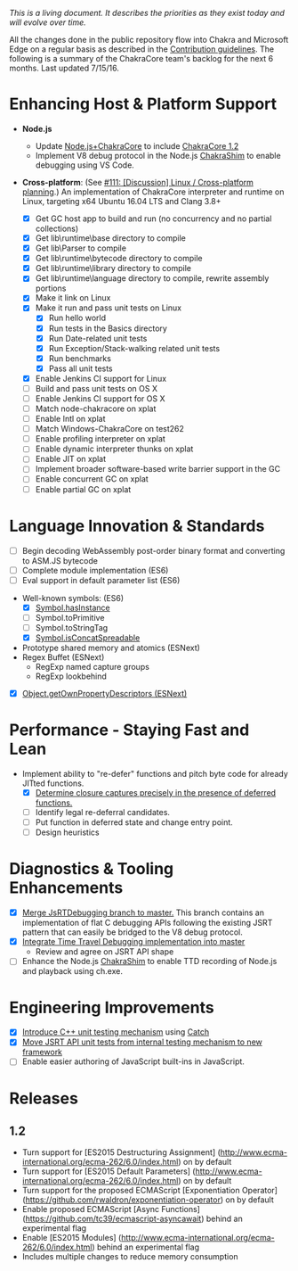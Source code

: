 _This is a living document. It describes the priorities as they exist today and will evolve over time._

All the changes done in the public repository flow into Chakra and Microsoft Edge on a regular basis as described in the [Contribution guidelines](https://github.com/Microsoft/ChakraCore/blob/master/CONTRIBUTING.md). The following is a summary of the ChakraCore team's backlog for the next 6 months. Last updated 7/15/16.

# Enhancing Host & Platform Support 
* **Node.js**
  * Update [Node.js+ChakraCore](https://github.com/nodejs/node-chakracore) to include [ChakraCore 1.2](https://github.com/Microsoft/ChakraCore/tree/release/1.2)
  * Implement V8 debug protocol in the Node.js [ChakraShim](https://github.com/nodejs/node-chakracore/tree/chakracore-master/deps/chakrashim) to enable debugging using VS Code.

* **Cross-platform**: (See [#111: \[Discussion\] Linux / Cross-platform planning](https://github.com/Microsoft/ChakraCore/issues/111).) An implementation of ChakraCore interpreter and runtime on Linux, targeting x64 Ubuntu 16.04 LTS and Clang 3.8+
  * [x] Get GC host app to build and run (no concurrency and no partial collections)
  * [x] Get lib\runtime\base directory to compile
  * [x] Get lib\Parser to compile
  * [x] Get lib\runtime\bytecode directory to compile
  * [x] Get lib\runtime\library directory to compile
  * [x] Get lib\runtime\language directory to compile, rewrite assembly portions
  * [x] Make it link on Linux
  * [x] Make it run and pass unit tests on Linux
    * [x] Run hello world
    * [x] Run tests in the Basics directory
    * [x] Run Date-related unit tests
    * [x] Run Exception/Stack-walking related unit tests
    * [x] Run benchmarks
    * [x] Pass all unit tests
  * [x] Enable Jenkins CI support for Linux
  * [ ] Build and pass unit tests on OS X
  * [ ] Enable Jenkins CI support for OS X
  * [ ] Match node-chakracore on xplat
  * [ ] Enable Intl on xplat
  * [ ] Match Windows-ChakraCore on test262
  * [ ] Enable profiling interpreter on xplat
  * [ ] Enable dynamic interpreter thunks on xplat
  * [ ] Enable JIT on xplat
  * [ ] Implement broader software-based write barrier support in the GC
  * [ ] Enable concurrent GC on xplat
  * [ ] Enable partial GC on xplat

# Language Innovation & Standards
* [ ] Begin decoding WebAssembly post-order binary format and converting to ASM.JS bytecode
* [ ] Complete module implementation (ES6)
* [ ] Eval support in default parameter list  (ES6)
- Well-known symbols: (ES6)
    * [x] [Symbol.hasInstance](https://github.com/Microsoft/ChakraCore/pull/1063)
    * [ ] Symbol.toPrimitive
    * [ ] Symbol.toStringTag
    * [x] [Symbol.isConcatSpreadable](https://github.com/Microsoft/ChakraCore/pull/1198)
- Prototype shared memory and atomics (ESNext)
- Regex Buffet (ESNext)
    * RegExp named capture groups
    * RegExp lookbehind
* [x] [Object.getOwnPropertyDescriptors (ESNext)](https://github.com/Microsoft/ChakraCore/pull/1202)

# Performance - Staying Fast and Lean
* Implement ability to "re-defer" functions and pitch byte code for already JITted functions.
    * [x] [Determine closure captures precisely in the presence of deferred functions.](https://github.com/Microsoft/ChakraCore/pull/1167)
    * [ ] Identify legal re-deferral candidates.
    * [ ] Put function in deferred state and change entry point.
    * [ ] Design heuristics

# Diagnostics & Tooling Enhancements
* [x] [Merge JsRTDebugging branch to master.](https://github.com/Microsoft/ChakraCore/pull/926) This branch contains an implementation of flat C debugging APIs following the existing JSRT pattern that can easily be bridged to the V8 debug protocol.
* [x] [Integrate Time Travel Debugging implementation into master](https://github.com/Microsoft/ChakraCore/pull/1160)
  * Review and agree on JSRT API shape
* [ ] Enhance the Node.js [ChakraShim](https://github.com/nodejs/node-chakracore/tree/chakracore-master/deps/chakrashim) to enable TTD recording of Node.js and playback using ch.exe.

# Engineering Improvements
* [x] [Introduce C++ unit testing mechanism](https://github.com/Microsoft/ChakraCore/pull/1224) using [Catch](https://github.com/philsquared/Catch)
* [x] [Move JSRT API unit tests from internal testing mechanism to new framework](https://github.com/Microsoft/ChakraCore/pull/1224)
* [ ] Enable easier authoring of JavaScript built-ins in JavaScript.

# Releases
## 1.2
- Turn support for [ES2015 Destructuring Assignment] (http://www.ecma-international.org/ecma-262/6.0/index.html) on by default
- Turn support for [ES2015 Default Parameters] (http://www.ecma-international.org/ecma-262/6.0/index.html) on by default
- Turn support for the proposed ECMAScript [Exponentiation Operator] (https://github.com/rwaldron/exponentiation-operator) on by default
- Enable proposed ECMAScript [Async Functions] (https://github.com/tc39/ecmascript-asyncawait) behind an experimental flag
- Enable [ES2015 Modules] (http://www.ecma-international.org/ecma-262/6.0/index.html) behind an experimental flag
- Includes multiple changes to reduce memory consumption
